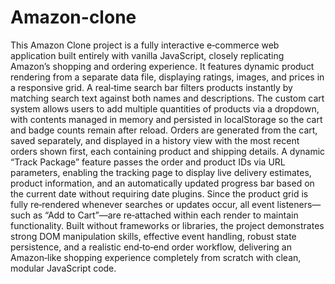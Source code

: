 # Amazon-clone
This Amazon Clone project is a fully interactive e‑commerce web application built entirely with vanilla JavaScript, closely replicating Amazon’s shopping and ordering experience. It features dynamic product rendering from a separate data file, displaying ratings, images, and prices in a responsive grid. A real‑time search bar filters products instantly by matching search text against both names and descriptions. The custom cart system allows users to add multiple quantities of products via a dropdown, with contents managed in memory and persisted in localStorage so the cart and badge counts remain after reload. Orders are generated from the cart, saved separately, and displayed in a history view with the most recent orders shown first, each containing product and shipping details. A dynamic “Track Package” feature passes the order and product IDs via URL parameters, enabling the tracking page to display live delivery estimates, product information, and an automatically updated progress bar based on the current date without requiring date plugins. Since the product grid is fully re‑rendered whenever searches or updates occur, all event listeners—such as “Add to Cart”—are re‑attached within each render to maintain functionality. Built without frameworks or libraries, the project demonstrates strong DOM manipulation skills, effective event handling, robust state persistence, and a realistic end‑to‑end order workflow, delivering an Amazon‑like shopping experience completely from scratch with clean, modular JavaScript code.
